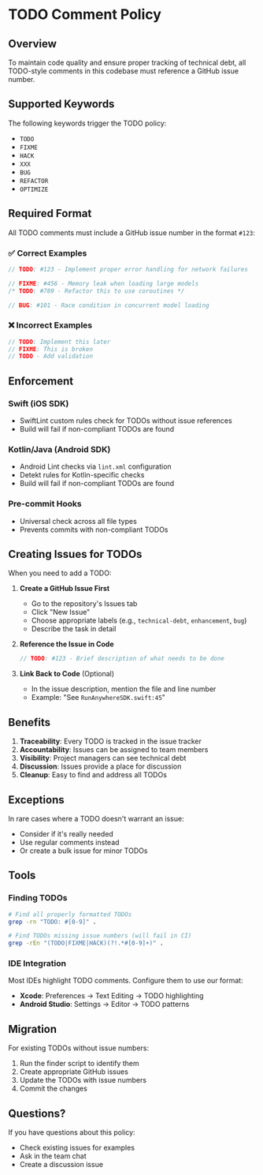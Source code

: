 # TODO Comment Policy

## Overview

To maintain code quality and ensure proper tracking of technical debt, all TODO-style comments in this codebase must reference a GitHub issue number.

## Supported Keywords

The following keywords trigger the TODO policy:
- `TODO`
- `FIXME`
- `HACK`
- `XXX`
- `BUG`
- `REFACTOR`
- `OPTIMIZE`

## Required Format

All TODO comments must include a GitHub issue number in the format `#123`:

### ✅ Correct Examples

```swift
// TODO: #123 - Implement proper error handling for network failures
```

```kotlin
// FIXME: #456 - Memory leak when loading large models
/* TODO: #789 - Refactor this to use coroutines */
```

```java
// BUG: #101 - Race condition in concurrent model loading
```

### ❌ Incorrect Examples

```swift
// TODO: Implement this later
// FIXME: This is broken
// TODO - Add validation
```

## Enforcement

### Swift (iOS SDK)
- SwiftLint custom rules check for TODOs without issue references
- Build will fail if non-compliant TODOs are found

### Kotlin/Java (Android SDK)
- Android Lint checks via `lint.xml` configuration
- Detekt rules for Kotlin-specific checks
- Build will fail if non-compliant TODOs are found

### Pre-commit Hooks
- Universal check across all file types
- Prevents commits with non-compliant TODOs

## Creating Issues for TODOs

When you need to add a TODO:

1. **Create a GitHub Issue First**
   - Go to the repository's Issues tab
   - Click "New Issue"
   - Choose appropriate labels (e.g., `technical-debt`, `enhancement`, `bug`)
   - Describe the task in detail

2. **Reference the Issue in Code**
   ```swift
   // TODO: #123 - Brief description of what needs to be done
   ```

3. **Link Back to Code** (Optional)
   - In the issue description, mention the file and line number
   - Example: "See `RunAnywhereSDK.swift:45`"

## Benefits

1. **Traceability**: Every TODO is tracked in the issue tracker
2. **Accountability**: Issues can be assigned to team members
3. **Visibility**: Project managers can see technical debt
4. **Discussion**: Issues provide a place for discussion
5. **Cleanup**: Easy to find and address all TODOs

## Exceptions

In rare cases where a TODO doesn't warrant an issue:
- Consider if it's really needed
- Use regular comments instead
- Or create a bulk issue for minor TODOs

## Tools

### Finding TODOs

```bash
# Find all properly formatted TODOs
grep -rn "TODO: #[0-9]" .

# Find TODOs missing issue numbers (will fail in CI)
grep -rEn "(TODO|FIXME|HACK)(?!.*#[0-9]+)" .
```

### IDE Integration

Most IDEs highlight TODO comments. Configure them to use our format:
- **Xcode**: Preferences → Text Editing → TODO highlighting
- **Android Studio**: Settings → Editor → TODO patterns

## Migration

For existing TODOs without issue numbers:

1. Run the finder script to identify them
2. Create appropriate GitHub issues
3. Update the TODOs with issue numbers
4. Commit the changes

## Questions?

If you have questions about this policy:
- Check existing issues for examples
- Ask in the team chat
- Create a discussion issue